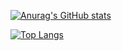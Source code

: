 [![Anurag's GitHub stats](https://github-readme-stats.vercel.app/api?username=Eveneko&count_private=true&show_icons=true)](https://github.com/Eveneko)

[![Top Langs](https://github-readme-stats.vercel.app/api/top-langs/?username=Eveneko&layout=compact)](https://github.com/Eveneko)

<!-- [![Readme Card](https://github-readme-stats.vercel.app/api/pin/?username=Eveneko&repo=SUSTech-Courses)](https://github.com/Eveneko/SUSTech-Courses) -->
<!-- [![Readme Card](https://github-readme-stats.vercel.app/api/pin/?username=Eveneko&repo=Dish)](https://github.com/Eveneko/Dish) -->


<!--
**Eveneko/Eveneko** is a ✨ _special_ ✨ repository because its `README.md` (this file) appears on your GitHub profile.

Here are some ideas to get you started:

- 🔭 I’m currently working on ...
- 🌱 I’m currently learning ...
- 👯 I’m looking to collaborate on ...
- 🤔 I’m looking for help with ...
- 💬 Ask me about ...
- 📫 How to reach me: ...
- 😄 Pronouns: ...
- ⚡ Fun fact: ...
-->
